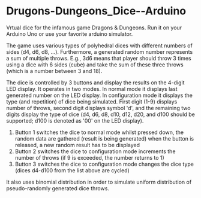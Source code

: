 # Drugons-Dungeons_Dice--Arduino
Vrtual dice for the infamous game Dragons & Dungeons. Run it on your Arduino Uno or use your favorite arduino simulator. 

The game uses various types of polyhedral dices with different numbers of sides (d4, d6, d8, ...). Furthermore, a generated random number represents a sum of multiple throws. E.g., 3d6 means that player should throw 3 times using a dice with 6 sides (cube) and take the sum of these three throws (which is a number between 3 and 18).

The dice is controlled by 3 buttons and display the results on the 4-digit LED display. It operates in two modes. In normal mode it displays last generated number on the LED display. In configuration mode it displays the type (and repetition) of dice being simulated. First digit (1-9) displays number of throws, second digit displays symbol 'd', and the remaining two digits display the type of dice (d4, d6, d8, d10, d12, d20, and d100 should be supported; d100 is denoted as '00' on the LED display).

1. Button 1
    switches the dice to normal mode
    whilst pressed down, the random data are gathered (result is being generated)
    when the button is released, a new random result has to be displayed
2. Button 2
    switches the dice to configuration mode
    increments the number of throws (if 9 is exceeded, the number returns to 1)
3. Button 3
    switches the dice to configuration mode
    changes the dice type (dices d4-d100 from the list above are cycled)

It also uses binomial distribution in order to simulate uniform distribution of pseudo-randomly generated dice throws. 

